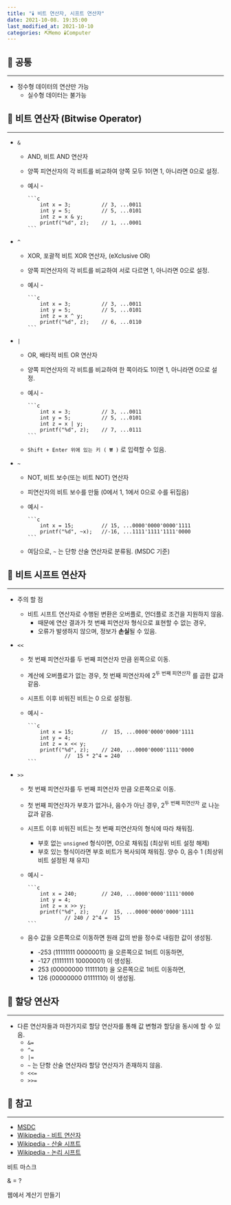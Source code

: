 ```yaml
---
title: "🕯️ 비트 연산자, 시프트 연산자"
date: 2021-10-08. 19:35:00
last_modified_at: 2021-10-10
categories: ⛏️Memo 🕯️Computer
---
```


## 💎 공통

---

- 정수형 데이터의 연산만 가능
  - 실수형 데이터는 불가능

## 💎 비트 연산자 (Bitwise Operator)

---

- `&`
  - AND, 비트 AND 연산자
  - 양쪽 피연산자의 각 비트를 비교하여 양쪽 모두 1이면 1, 아니라면 0으로 설정.
  - 예시
        -

        ```c
            int x = 3;          // 3, ...0011
            int y = 5;          // 5, ...0101
            int z = x & y;
            printf("%d", z);    // 1, ...0001
        ```

- `^`
  - XOR, 포괄적 비트 XOR 연산자, (eXclusive OR)
  - 양쪽 피연산자의 각 비트를 비교하여 서로 다르면 1, 아니라면 0으로 설정.
  - 예시
        -

        ```c
            int x = 3;          // 3, ...0011
            int y = 5;          // 5, ...0101
            int z = x ^ y;
            printf("%d", z);    // 6, ...0110
        ```

- `|`
  - OR, 배타적 비트 OR 연산자
  - 양쪽 피연산자의 각 비트를 비교하여 한 쪽이라도 1이면 1, 아니라면 0으로 설정.
  - 예시
        -

        ```c
            int x = 3;          // 3, ...0011
            int y = 5;          // 5, ...0101
            int z = x | y;
            printf("%d", z);    // 7, ...0111
        ```
  - `Shift + Enter 위에 있는 키 ( ₩ )` 로 입력할 수 있음.

- `~`
  - NOT, 비트 보수(또는 비트 NOT) 연산자
  - 피연산자의 비트 보수를 만듦 (0에서 1, 1에서 0으로 수를 뒤집음)
  - 예시
        -

        ```c
            int x = 15;         // 15, ...0000'0000'0000'1111
            printf("%d", ~x);   //-16, ...1111'1111'1111'0000
        ```
  - 여담으로, `~` 는 단항 산술 연산자로 분류됨. (MSDC 기준)

## 💎 비트 시프트 연산자

---

- 주의 할 점
  - 비트 시프트 연산자로 수행된 변환은 오버플로, 언더플로 조건을 지원하지 않음.
    - 때문에 연산 결과가 첫 번째 피연산자 형식으로 표현할 수 없는 경우,
    - 오류가 발생하지 않으며, 정보가 **손실**될 수 있음.

- `<<`
  - 첫 번째 피연산자를 두 번째 피연산자 만큼 왼쪽으로 이동.
  - 계산에 오버플로가 없는 경우, 첫 번째 피연산자에 2<sup>두 번째 피연산자</sup> 를 곱한 값과 같음.
  - 시프트 이후 비워진 비트는 0 으로 설정됨.
  - 예시
        -

        ```c
            int x = 15;         //  15, ...0000'0000'0000'1111
            int y = 4;
            int z = x << y;
            printf("%d", z);    // 240, ...0000'0000'1111'0000
                    //  15 * 2^4 = 240
        ```  

- `>>`
  - 첫 번째 피연산자를 두 번째 피연산자 만큼 오른쪽으로 이동.
  - 첫 번째 피연산자가 부호가 없거나, 음수가 아닌 경우, 2<sup>두 번째 피연산자</sup> 로 나눈 값과 같음.
  - 시프트 이후 비워진 비트는 첫 번째 피연산자의 형식에 따라 채워짐.
    - 부호 없는 `unsigned` 형식이면, 0으로 채워짐 (최상위 비트 설정 해제)
    - 부호 있는 형식이라면 부호 비트가 복사되여 채워짐. 양수 0, 음수 1 (최상위 비트 설정된 채 유지)
  - 예시
        -

        ```c
            int x = 240;        // 240, ...0000'0000'1111'0000
            int y = 4;
            int z = x >> y;
            printf("%d", z);    //  15, ...0000'0000'0000'1111
                    // 240 / 2^4 =  15
        ```  
  - 음수 값을 오른쪽으로 이동하면 원래 값의 반을 정수로 내림한 값이 생성됨.
    - -253 (11111111 00000011) 을 오른쪽으로 1비트 이동하면,
    - -127 (11111111 10000001) 이 생성됨.
    - 253 (00000000 11111101) 을 오른쪽으로 1비트 이동하면,
    - 126 (00000000 01111110) 이 생성됨.

## 💎 할당 연산자

---

- 다른 연산자들과 마찬가지로 할당 연산자를 통해 값 변형과 할당을 동시에 할 수 있음.
  - `&=`
  - `^=`
  - `|=`
  - `~` 는 단항 산술 연산자라 할당 연산자가 존재하지 않음.
  - `<<=`
  - `>>=`

## 💎 참고

---

- [MSDC](https://docs.microsoft.com/ko-kr/cpp/c-language/c-bitwise-operators?view=msvc-160)
- [Wikipedia - 비트 연산자](https://ko.wikipedia.org/wiki/%EB%B9%84%ED%8A%B8_%EC%97%B0%EC%82%B0)
- [Wikipedia - 산술 시프트](https://ko.wikipedia.org/wiki/%EC%82%B0%EC%88%A0_%EC%8B%9C%ED%94%84%ED%8A%B8)
- [Wikipedia - 논리 시프트](https://ko.wikipedia.org/wiki/%EB%85%BC%EB%A6%AC_%EC%8B%9C%ED%94%84%ED%8A%B8)

비트 마스크

& = ?

웹에서 계산기 만들기
